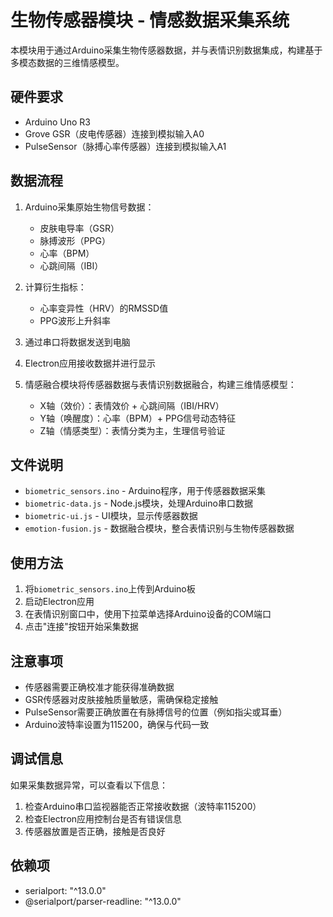 # 生物传感器模块 - 情感数据采集系统

本模块用于通过Arduino采集生物传感器数据，并与表情识别数据集成，构建基于多模态数据的三维情感模型。

## 硬件要求

- Arduino Uno R3
- Grove GSR（皮电传感器）连接到模拟输入A0
- PulseSensor（脉搏心率传感器）连接到模拟输入A1

## 数据流程

1. Arduino采集原始生物信号数据：
   - 皮肤电导率（GSR）
   - 脉搏波形（PPG）
   - 心率（BPM）
   - 心跳间隔（IBI）

2. 计算衍生指标：
   - 心率变异性（HRV）的RMSSD值
   - PPG波形上升斜率

3. 通过串口将数据发送到电脑

4. Electron应用接收数据并进行显示

5. 情感融合模块将传感器数据与表情识别数据融合，构建三维情感模型：
   - X轴（效价）：表情效价 + 心跳间隔（IBI/HRV）
   - Y轴（唤醒度）：心率（BPM）+ PPG信号动态特征
   - Z轴（情感类型）：表情分类为主，生理信号验证

## 文件说明

- `biometric_sensors.ino` - Arduino程序，用于传感器数据采集
- `biometric-data.js` - Node.js模块，处理Arduino串口数据
- `biometric-ui.js` - UI模块，显示传感器数据
- `emotion-fusion.js` - 数据融合模块，整合表情识别与生物传感器数据

## 使用方法

1. 将`biometric_sensors.ino`上传到Arduino板
2. 启动Electron应用
3. 在表情识别窗口中，使用下拉菜单选择Arduino设备的COM端口
4. 点击"连接"按钮开始采集数据

## 注意事项

- 传感器需要正确校准才能获得准确数据
- GSR传感器对皮肤接触质量敏感，需确保稳定接触
- PulseSensor需要正确放置在有脉搏信号的位置（例如指尖或耳垂）
- Arduino波特率设置为115200，确保与代码一致

## 调试信息

如果采集数据异常，可以查看以下信息：

1. 检查Arduino串口监视器能否正常接收数据（波特率115200）
2. 检查Electron应用控制台是否有错误信息
3. 传感器放置是否正确，接触是否良好

## 依赖项

- serialport: "^13.0.0"
- @serialport/parser-readline: "^13.0.0" 
